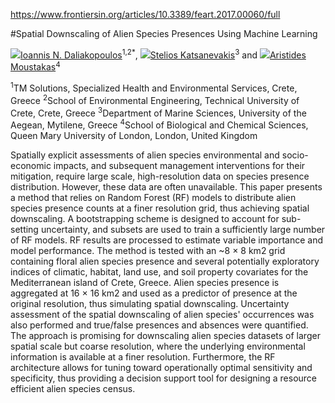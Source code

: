 
https://www.frontiersin.org/articles/10.3389/feart.2017.00060/full

#Spatial Downscaling of Alien Species Presences Using Machine Learning
<div class="authors">
<a href="http://www.frontiersin.org/people/u/88814" class="user-id-88814"><img class="pr5" src="https://loop.frontiersin.org/images/profile/88814/24" onerror="this.src='https://f96a1a95aaa960e01625-a34624e694c43cdf8b40aa048a644ca4.ssl.cf2.rackcdn.com/Design/Images/newprofile_default_profileimage_new.jpg'">Ioannis N. Daliakopoulos</a><sup>1,2</sup><sup>*</sup>, <a href="http://www.frontiersin.org/people/u/90843" class="user-id-90843"><img class="pr5" src="https://loop.frontiersin.org/images/profile/90843/24" onerror="this.src='https://f96a1a95aaa960e01625-a34624e694c43cdf8b40aa048a644ca4.ssl.cf2.rackcdn.com/Design/Images/newprofile_default_profileimage_new.jpg'">Stelios Katsanevakis</a><sup>3</sup> and <a href="http://www.frontiersin.org/people/u/88918" class="user-id-88918"><img class="pr5" src="https://loop.frontiersin.org/images/profile/88918/24" onerror="this.src='https://f96a1a95aaa960e01625-a34624e694c43cdf8b40aa048a644ca4.ssl.cf2.rackcdn.com/Design/Images/newprofile_default_profileimage_new.jpg'">Aristides Moustakas</a><sup>4</sup></div>

<sup>1</sup>TM Solutions, Specialized Health and Environmental Services, Crete, Greece
<sup>2</sup>School of Environmental Engineering, Technical University of Crete, Crete, Greece
<sup>3</sup>Department of Marine Sciences, University of the Aegean, Mytilene, Greece
<sup>4</sup>School of Biological and Chemical Sciences, Queen Mary University of London, London, United Kingdom

Spatially explicit assessments of alien species environmental and socio-economic impacts, and subsequent management interventions for their mitigation, require large scale, high-resolution data on species presence distribution. However, these data are often unavailable. This paper presents a method that relies on Random Forest (RF) models to distribute alien species presence counts at a finer resolution grid, thus achieving spatial downscaling. A bootstrapping scheme is designed to account for sub-setting uncertainty, and subsets are used to train a sufficiently large number of RF models. RF results are processed to estimate variable importance and model performance. The method is tested with an ~8 × 8 km2 grid containing floral alien species presence and several potentially exploratory indices of climatic, habitat, land use, and soil property covariates for the Mediterranean island of Crete, Greece. Alien species presence is aggregated at 16 × 16 km2 and used as a predictor of presence at the original resolution, thus simulating spatial downscaling. Uncertainty assessment of the spatial downscaling of alien species' occurrences was also performed and true/false presences and absences were quantified. The approach is promising for downscaling alien species datasets of larger spatial scale but coarse resolution, where the underlying environmental information is available at a finer resolution. Furthermore, the RF architecture allows for tuning toward operationally optimal sensitivity and specificity, thus providing a decision support tool for designing a resource efficient alien species census.
